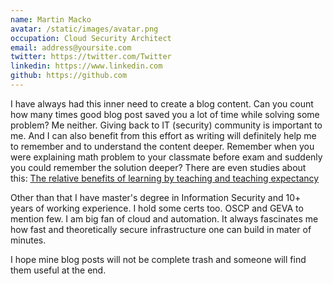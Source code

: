 ```yaml
---
name: Martin Macko
avatar: /static/images/avatar.png
occupation: Cloud Security Architect
email: address@yoursite.com
twitter: https://twitter.com/Twitter
linkedin: https://www.linkedin.com
github: https://github.com
---
```


I have always had this inner need to create a blog content. Can you count how many times good blog post saved you a lot of time while solving some problem? Me neither. Giving back to IT (security) community is important to me. And 
I can also benefit from this effort as writing will definitely help me to remember and to understand the content deeper. Remember when you were explaining math problem to your classmate before exam and suddenly you could remember the solution deeper? There are even studies about this: [The relative benefits of learning by teaching and teaching expectancy](https://www.sciencedirect.com/science/article/abs/pii/S0361476X13000209/)

Other than that I have master's degree in Information Security and 10+ years of working experience. I hold some certs too. OSCP and GEVA to mention few. I am big fan of cloud and automation. It always fascinates me how fast and theoretically secure infrastructure one can build in mater of minutes.

I hope mine blog posts will not be complete trash and someone will find them useful at the end.
